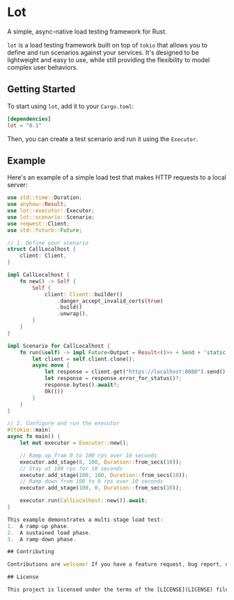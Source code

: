 # Lot

A simple, async-native load testing framework for Rust.

`lot` is a load testing framework built on top of `tokio` that allows you to define and run scenarios against your services. It's designed to be lightweight and easy to use, while still providing the flexibility to model complex user behaviors.

## Getting Started

To start using `lot`, add it to your `Cargo.toml`:

```toml
[dependencies]
lot = "0.1"
```

Then, you can create a test scenario and run it using the `Executor`.

## Example

Here's an example of a simple load test that makes HTTP requests to a local server:

```rust
use std::time::Duration;
use anyhow::Result;
use lot::executor::Executor;
use lot::scenario::Scenario;
use reqwest::Client;
use std::future::Future;

// 1. Define your scenario
struct CallLocalhost {
    client: Client,
}

impl CallLocalhost {
    fn new() -> Self {
        Self {
            client: Client::builder()
                .danger_accept_invalid_certs(true)
                .build()
                .unwrap(),
        }
    }
}

impl Scenario for CallLocalhost {
    fn run(&self) -> impl Future<Output = Result<()>> + Send + 'static {
        let client = self.client.clone();
        async move {
            let response = client.get("https://localhost:8080").send().await?;
            let response = response.error_for_status()?;
            response.bytes().await?;
            Ok(())
        }
    }
}

// 2. Configure and run the executor
#[tokio::main]
async fn main() {
    let mut executor = Executor::new();

    // Ramp up from 0 to 100 rps over 10 seconds
    executor.add_stage(0, 100, Duration::from_secs(10));
    // Stay at 100 rps for 10 seconds
    executor.add_stage(100, 100, Duration::from_secs(10));
    // Ramp down from 100 to 0 rps over 10 seconds
    executor.add_stage(100, 0, Duration::from_secs(10));

    executor.run(CallLocalhost::new()).await;
}

This example demonstrates a multi-stage load test:
1.  A ramp-up phase.
2.  A sustained load phase.
3.  A ramp-down phase.

## Contributing

Contributions are welcome! If you have a feature request, bug report, or pull request, please feel free to open an issue.

## License

This project is licensed under the terms of the [LICENSE](LICENSE) file.
```
